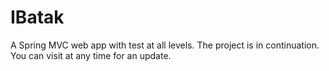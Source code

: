 # IBatak
A Spring MVC web app with test at all levels. The project is in continuation. You can visit at any time for an update.
